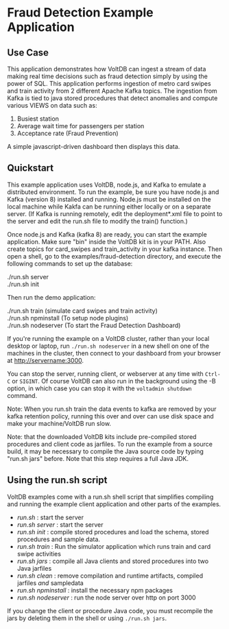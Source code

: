 # Fraud Detection Example Application

Use Case
--------
This application demonstrates how VoltDB can ingest a stream of data making real time decisions such as fraud detection simply by using the power of SQL.
This application performs ingestion of metro card swipes and train activity from 2 different Apache Kafka topics.
The ingestion from Kafka is tied to java stored procedures that detect anomalies and compute various VIEWS on data such as:

1. Busiest station
2. Average wait time for passengers per station
3. Acceptance rate (Fraud Prevention)

A simple javascript-driven dashboard then displays this data.

Quickstart
---------------------------
This example application uses VoltDB, node.js, and Kafka to emulate a distributed environment. To run the example, be sure you have node.js and Kafka (version 8) installed and running. Node.js must be installed on the local machine while Kakfa can be running either locally or on a separate server. (If Kafka is running remotely, edit the deployment*.xml file to point to the server  and edit the run.sh file to modify the train() function.)

Once node.js and Kafka (kafka 8) are ready, you can start the example application. Make sure "bin" inside the VoltDB kit is in your PATH. Also create topics for card_swipes and train_activity in your kafka instance.
Then open a shell, go to the examples/fraud-detection directory, and execute the following commands to set up the database:

  ./run.sh server  
  ./run.sh init

Then run the demo application:

  ./run.sh train (simulate card swipes and train activity)  
  ./run.sh npminstall (To setup node plugins)  
  ./run.sh nodeserver (To start the Fraud Detection Dashboard)

If you're running the example on a VoltDB cluster, rather than your local desktop or laptop, run `./run.sh nodeserver` in a new shell on one of the machines in the cluster, then connect to your dashboard from your browser at [http://servername:3000](http://servername:3000).

You can stop the server, running client, or webserver at any time with `Ctrl-C` or `SIGINT`.  Of course VoltDB can also run in the background using the -B option, in which case you can stop it with the `voltadmin shutdown` command.

Note: When you run.sh train the data events to kafka are removed by your kafka retention policy, running this over and over can use disk space and make your machine/VoltDB run slow.

Note: that the downloaded VoltDB kits include pre-compiled stored procedures and client code as jarfiles. To run the example from a source build, it may be necessary to compile the Java source code by typing "run.sh jars" before. Note that this step requires a full Java JDK.

Using the run.sh script
---------------------------
VoltDB examples come with a run.sh shell script that simplifies compiling and running the example client application and other parts of the examples.
- *run.sh* : start the server
- *run.sh server* : start the server
- *run.sh init* : compile stored procedures and load the schema, stored procedures and sample data.
- *run.sh train* : Run the simulator application which runs train and card swipe activities
- *run.sh jars* : compile all Java clients and stored procedures into two Java jarfiles
- *run.sh clean* : remove compilation and runtime artifacts, compiled jarfiles *and* sampledata
- *run.sh npminstall* : install the necessary npm packages
- *run.sh nodeserver* : run the node server over http on port 3000

If you change the client or procedure Java code, you must recompile the jars by deleting them in the shell or using `./run.sh jars`.
